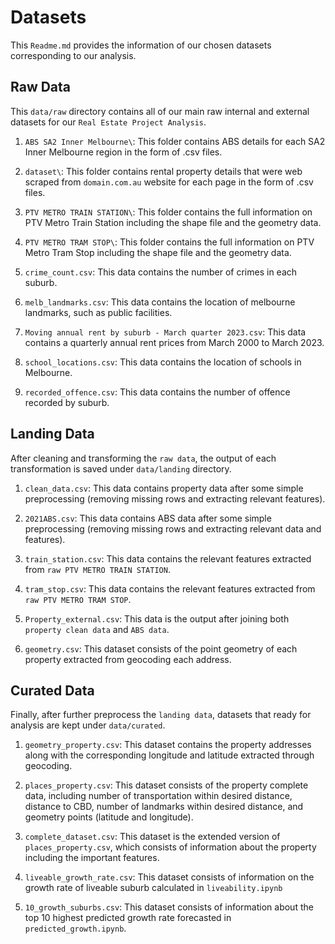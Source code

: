 # Datasets

This `Readme.md` provides the information of our chosen datasets corresponding to our analysis. 

## Raw Data
This `data/raw` directory contains all of our main raw internal and external datasets for our `Real Estate Project Analysis`. 

1. `ABS SA2 Inner Melbourne\`: This folder contains ABS details for each SA2 Inner Melbourne region in the form of .csv files.

2. `dataset\`: This folder contains rental property details that were web scraped from `domain.com.au` website for each page in the form of .csv files.

3. `PTV METRO TRAIN STATION\`: This folder contains the full information on PTV Metro Train Station including the shape file and the geometry data.

4. `PTV METRO TRAM STOP\`: This folder contains the full information on PTV Metro Tram Stop including the shape file and the geometry data.

5. `crime_count.csv`: This data contains the number of crimes in each suburb.

6. `melb_landmarks.csv`: This data contains the location of melbourne landmarks, such as public facilities.

7. `Moving annual rent by suburb - March quarter 2023.csv`: This data contains a quarterly annual rent prices from March 2000 to March 2023.

8. `school_locations.csv`: This data contains the location of schools in Melbourne.

9. `recorded_offence.csv`: This data contains the number of offence recorded by suburb.


## Landing Data
After cleaning and transforming the `raw data`, the output of each transformation is saved under `data/landing` directory. 

1. `clean_data.csv`: This data contains property data after some simple preprocessing (removing missing rows and extracting relevant features).

2. `2021ABS.csv`: This data contains ABS data after some simple preprocessing (removing missing rows and extracting relevant data and features).

3. `train_station.csv`: This data contains the relevant features extracted from `raw PTV METRO TRAIN STATION`.

4. `tram_stop.csv`: This data contains the relevant features extracted from `raw PTV METRO TRAM STOP`.

5. `Property_external.csv`: This data is the output after joining both `property clean data` and `ABS data`.

6. `geometry.csv`: This dataset consists of the point geometry of each property extracted from geocoding each address. 


## Curated Data
Finally, after further preprocess the `landing data`, datasets that ready for analysis are kept under `data/curated`.

1. `geometry_property.csv`: This dataset contains the property addresses along with the corresponding longitude and latitude extracted through geocoding. 

2. `places_property.csv`: This dataset consists of the property complete data, including number of transportation within desired distance, distance to CBD, number of landmarks within desired distance, and geometry points (latitude and longitude).

3. `complete_dataset.csv`: This dataset is the extended version of `places_property.csv`, which consists of information about the property including the important features. 

4. `liveable_growth_rate.csv`: This dataset consists of information on the growth rate of liveable suburb calculated in `liveability.ipynb`

5. `10_growth_suburbs.csv`: This dataset consists of information about the top 10 highest predicted growth rate forecasted in `predicted_growth.ipynb`. 
